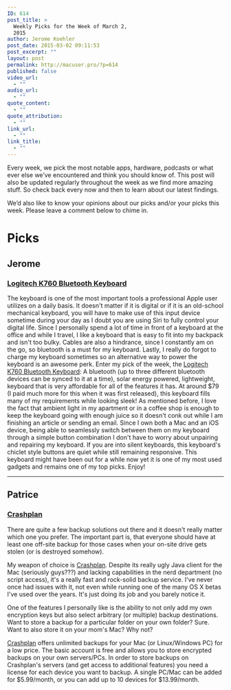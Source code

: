 ```yaml
---
ID: 614
post_title: >
  Weekly Picks for the Week of March 2,
  2015
author: Jerome Koehler
post_date: 2015-03-02 09:11:53
post_excerpt: ""
layout: post
permalink: http://macuser.pro/?p=614
published: false
video_url:
  - ""
audio_url:
  - ""
quote_content:
  - ""
quote_attribution:
  - ""
link_url:
  - ""
link_title:
  - ""
---
```

Every week, we pick the most notable apps, hardware, podcasts or what ever else we’ve encountered and think you should know of. This post will also be updated regularly throughout the week as we find more amazing stuff. So check back every now and then to learn about our latest findings.

We’d also like to know your opinions about our picks and/or your picks this week. Please leave a comment below to chime in.

# Picks
## Jerome 
### [Logitech K760 Bluetooth Keyboard][1]
The keyboard is one of the most important tools a professional Apple user utilizes on a daily basis.  It doesn't matter if it is digital or if it is an old-school mechanical keyboard, you will have to make use of this input device sometime during your day as I doubt you are using Siri to fully control your digital life.  Since I personally spend a lot of time in front of a keyboard at the office and while I travel, I like a keyboard that is easy to fit into my backpack and isn't too bulky.  Cables are also a hindrance, since I constantly am on the go, so bluetooth is a must for my keyboard.  Lastly, I really do forgot to charge my keyboard sometimes so an alternative way to power the keyboard is an awesome perk.  Enter my pick of the week, the [Logitech K760 Bluetooth Keyboard][1]:  A bluetooth (up to three different bluetooth devices can be synced to it at a time), solar energy powered, lightweight, keyboard that is very affordable for all of the features it has.  At around $79 (I paid much more for this when it was first released), this keyboard fills many of my requirements while looking sleek!  As mentioned before, I love the fact that ambient light in my apartment  or in a coffee shop is enough to keep the keyboard going with enough juice so it doesn't conk out while I am finishing an article or sending  an email.  Since I own both a Mac and an iOS device, being able to seamlessly switch between them on my keyboard through a simple button combination I don't have to worry about unpairing and repairing my keyboard.  If you are into silent keyboards, this keyboard's chiclet style buttons are quiet while still remaining responsive.  This keyboard might have been out for a while now yet it is one of my most used gadgets and remains one of my top picks.  Enjoy!

***

## Patrice
### [Crashplan][cp]

There are quite a few backup solutions out there and it doesn't really matter which one you prefer. The important part is, that everyone should have at least one off-site backup for those cases when your on-site drive gets stolen (or is destroyed somehow). 

My weapon of choice is [Crashplan][cp]. Despite its really ugly Java client for the Mac (seriously guys???) and lacking capabilities in the nerd department (no script access), it's a really fast and rock-solid backup service. I've never once had issues with it, not even while running one of the many OS X betas I've used over the years. It's just doing its job and you barely notice it.

One of the features I personally like is the ability to not only add my own encryption keys but also select arbitrary (or multiple) backup destinations. Want to store a backup for a particular folder on your own folder? Sure. Want to also store it on your mom's Mac? Why not?

[Crashplan][cp] offers unlimited backups for your Mac (or Linux/Windows PC) for a low price. The basic account is free and allows you to store encrypted backups on your own servers/PCs. In order to store backups on Crashplan's servers (and get access to additional features) you need a license for each device you want to backup. A single PC/Mac can be added for $5.99/month, or you can add up to 10 devices for $13.99/month.

[1]:  http://www.amazon.com/gp/product/B007VL8Y2C/ref=as_li_tl?ie=UTF8&camp=1789&creative=390957&creativeASIN=B007VL8Y2C&linkCode=as2&tag=wwwjeromekoeh-20&linkId=FPWJUECEMSFVILMZ "amazon affiliate link for the k760"
[cp]: http://www.jdoqocy.com/click-7754455-11645445-1390597600000